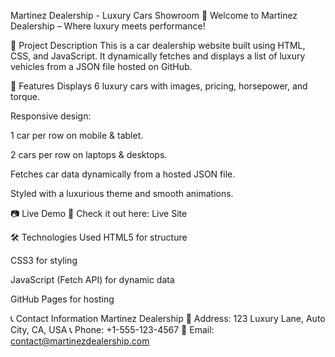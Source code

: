 Martinez Dealership - Luxury Cars Showroom
🚗 Welcome to Martinez Dealership – Where luxury meets performance!

🌟 Project Description
This is a car dealership website built using HTML, CSS, and JavaScript. It dynamically fetches and displays a list of luxury vehicles from a JSON file hosted on GitHub.

📌 Features
Displays 6 luxury cars with images, pricing, horsepower, and torque.

Responsive design:

1 car per row on mobile & tablet.

2 cars per row on laptops & desktops.

Fetches car data dynamically from a hosted JSON file.

Styled with a luxurious theme and smooth animations.

📷 Live Demo
🚀 Check it out here: Live Site

🛠 Technologies Used
HTML5 for structure

CSS3 for styling

JavaScript (Fetch API) for dynamic data

GitHub Pages for hosting

📞 Contact Information
Martinez Dealership
📍 Address: 123 Luxury Lane, Auto City, CA, USA
📞 Phone: +1-555-123-4567
📧 Email: contact@martinezdealership.com
